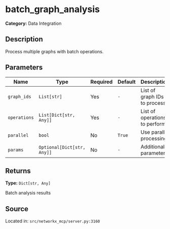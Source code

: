 # batch_graph_analysis

**Category:** Data Integration

## Description

Process multiple graphs with batch operations.

## Parameters

| Name | Type | Required | Default | Description |
|------|------|----------|---------|-------------|
| `graph_ids` | `List[str]` | Yes | `-` | List of graph IDs to process |
| `operations` | `List[Dict[str, Any]]` | Yes | `-` | List of operations to perform |
| `parallel` | `bool` | No | `True` | Use parallel processing |
| `params` | `Optional[Dict[str, Any]]` | No | `-` | Additional parameters |

## Returns

**Type:** `Dict[str, Any]`

Batch analysis results

## Source

Located in: `src/networkx_mcp/server.py:3160`
